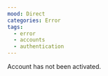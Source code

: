 ```yaml
---
mood: Direct
categories: Error
tags:
  - error
  - accounts
  - authentication
---
```

Account has not been activated.
